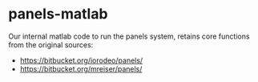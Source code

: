 # panels-matlab
Our internal matlab code to run the panels system, retains core functions from the original sources:
- https://bitbucket.org/iorodeo/panels/
- https://bitbucket.org/mreiser/panels/
